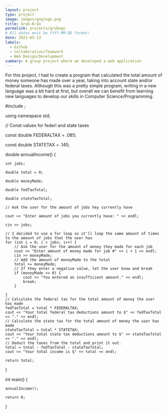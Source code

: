 ```yaml
---
layout: project
type: project
image: images/gnglogo.png
title: Grub-N-Go 
permalink: projects/grubngo
# All dates must be YYYY-MM-DD format!
date: 2021-05-13
labels:
  - Github
  - Collaboration/Teamwork
  - Web Design/Development
summary: A group project where we developed a web application
---
```

For this project, I had to create a program that calculated the total amount of money someone has made over a year, taking into account state and/or federal taxes. Although this was a pretty simple program, writing in a new language was a bit hard at first, but overall we can benefit from learning new languages to develop our skills in Computer Science/Programming.

#include <iostream>;
	
using namespace std;

// Const values for federl and state taxes

const double FEDERALTAX = .085;

const double STATETAX = .145;

double annualIncome() {

	int jobs;
	
	double total = 0;
	
	double moneyMade;
	
	double fedTaxTotal;
	
	double stateTaxTotal;
	
	// Ask the user for the amount of jobs hey currently have
	
	cout << "Enter amount of jobs you currently have: " << endl;
	
	cin >> jobs; 

	// I decided to use a for loop so it'll loop the same amount of times to the amount of jobs that the user has
	for (int i = 0; i < jobs; i++) {
		// Ask the user for the amount of money they made for each job
		cout << "Enter amount of money made for job #" << i + 1 << endl;
		cin >> moneyMade;
		// Add the amount of moneyMade to the total
		total += moneyMade;
		// If they enter a negative value, let the user know and break
		if (moneyMade <= 0) {
			cout << "You entered an insufficient amount." << endl;
			break;
		}

	}
	// Calculate the federal tax for the total amount of money the user has made
	fedTaxTotal = total * FEDERALTAX;
	cout << "Your total federal tax deductions amount to $" << fedTaxTotal << "." << endl;
	// Calculate the state tax for the total amount of money the user has made
	stateTaxTotal = total * STATETAX;
	cout << "Your total state tax deductions amount to $" << stateTaxTotal << "." << endl;
	// Deduct the taxes from the total and print it out. 
	total = total - fedTaxTotal - stateTaxTotal;
	cout << "Your total income is $" << total << endl;

	return total;
}

int main() {

	annualIncome();

	return 0;
}



